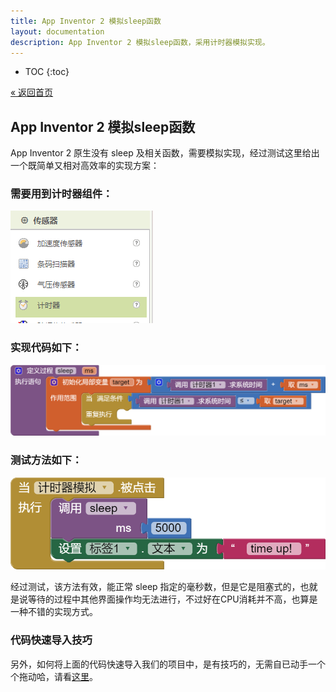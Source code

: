 ```yaml
---
title: App Inventor 2 模拟sleep函数
layout: documentation
description: App Inventor 2 模拟sleep函数，采用计时器模拟实现。
---
```


* TOC
{:toc}

[&laquo; 返回首页](index.html)

## App Inventor 2 模拟sleep函数

App Inventor 2 原生没有 sleep 及相关函数，需要模拟实现，经过测试这里给出一个既简单又相对高效率的实现方案：

### 需要用到计时器组件：

![计时器组件](images/计时器组件.png)

### 实现代码如下：

![模拟sleep实现](images/sleep.png)

### 测试方法如下：

![模拟sleep调用](images/call_sleep.png)

经过测试，该方法有效，能正常 sleep 指定的毫秒数，但是它是阻塞式的，也就是说等待的过程中其他界面操作均无法进行，不过好在CPU消耗并不高，也算是一种不错的实现方式。

### 代码快速导入技巧

另外，如何将上面的代码快速导入我们的项目中，是有技巧的，无需自已动手一个个拖动哈，请看[这里](../other/download-pngs.html)。

